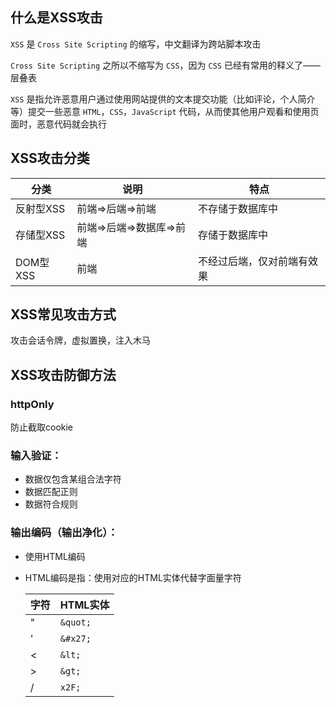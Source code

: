 ## 什么是XSS攻击

`XSS` 是 `Cross Site Scripting` 的缩写，中文翻译为跨站脚本攻击

`Cross Site Scripting` 之所以不缩写为 `CSS`，因为 `CSS` 已经有常用的释义了——层叠表 

`XSS` 是指允许恶意用户通过使用网站提供的文本提交功能（比如评论，个人简介等）提交一些恶意 `HTML`，`CSS`，`JavaScript` 代码，从而使其他用户观看和使用页面时，恶意代码就会执行



## XSS攻击分类

| 分类      | 说明                     | 特点                       |
| --------- | ------------------------ | -------------------------- |
| 反射型XSS | 前端=>后端=>前端         | 不存储于数据库中           |
| 存储型XSS | 前端=>后端=>数据库=>前端 | 存储于数据库中             |
| DOM型XSS  | 前端                     | 不经过后端，仅对前端有效果 |



## XSS常见攻击方式

攻击会话令牌，虚拟置换，注入木马



## XSS攻击防御方法

### httpOnly

防止截取cookie

### 输入验证：

* 数据仅包含某组合法字符
* 数据匹配正则
* 数据符合规则

### 输出编码（输出净化）：

* 使用HTML编码

* HTML编码是指：使用对应的HTML实体代替字面量字符

  | 字符 | HTML实体 |
  | ---- | -------- |
  | "    | `&quot;` |
  | '    | `&#x27;` |
  | <    | `&lt;`   |
  | >    | `&gt;`   |
  | /    | `x2F;`   |

